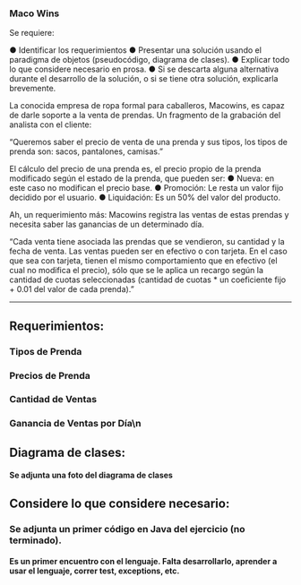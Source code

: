 ### Maco Wins

Se requiere:

●	Identificar los requerimientos
●	Presentar una solución usando el paradigma de objetos (pseudocódigo, diagrama de clases).
●	Explicar todo lo que considere necesario en prosa.
●	Si se descarta alguna alternativa durante el desarrollo de la solución, o si se tiene otra solución, explicarla brevemente.


La conocida empresa de ropa formal para caballeros, Macowins, es capaz de darle soporte a la venta de prendas. Un fragmento de la grabación del analista con el cliente:

“Queremos saber el precio de venta de una prenda y sus tipos, los tipos de prenda son: sacos, pantalones, camisas.”

El cálculo del precio de una prenda es, el precio propio de la prenda modificado según el estado de la prenda, que pueden ser:
●	Nueva: en este caso no modifican el precio base.
●	Promoción: Le resta un valor fijo decidido por el usuario.
●	Liquidación: Es un 50% del valor del producto.

Ah, un requerimiento más: Macowins registra las ventas de estas prendas y necesita saber las ganancias de un determinado día. 

“Cada venta tiene asociada las prendas que se vendieron, su cantidad y la fecha de venta. 
Las ventas pueden ser en efectivo o con tarjeta. En el caso que sea con tarjeta, tienen el mismo comportamiento que en efectivo (el cual no modifica el precio), sólo que se le aplica un recargo según la cantidad de cuotas seleccionadas (cantidad de cuotas * un coeficiente fijo + 0.01 del valor de cada prenda).”

------------------------------------------------------------------------------------------------------------------------------------------------------------------------------------------------------------------------------------------------------------------------------------------------------------------------


## Requerimientos:

### Tipos de Prenda
### Precios de Prenda
### Cantidad de Ventas
### Ganancia de Ventas por Día\n


## Diagrama de clases:

#### Se adjunta una foto del diagrama de clases


## Considere lo que considere necesario:

### Se adjunta un primer código en Java del ejercicio (no terminado). 
#### Es un primer encuentro con el lenguaje. Falta desarrollarlo, aprender a usar el lenguaje, correr test, exceptions, etc.
